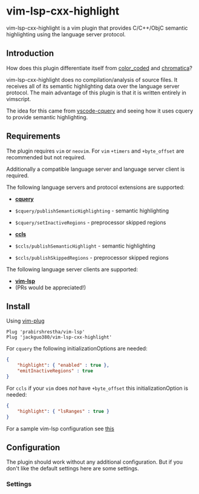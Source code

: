 # vim-lsp-cxx-highlight

vim-lsp-cxx-highlight is a vim plugin that provides C/C++/ObjC semantic highlighting
using the language server protocol.

## Introduction

How does this plugin differentiate itself from
[color_coded](https://github.com/jeaye/color_coded) and
[chromatica](https://github.com/arakashic/chromatica.nvim)?

vim-lsp-cxx-highlight does no compilation/analysis of source files. It receives all 
of its semantic highlighting data over the language server protocol.
The main advantage of this plugin is that it is written entirely in vimscript.

The idea for this came from [vscode-cquery](https://github.com/cquery-project/vscode-cquery)
and seeing how it uses cquery to provide semantic highlighting.


## Requirements

The plugin requires `vim` or `neovim`. For `vim` `+timers` and `+byte_offset` are
recommended but not required.

Additionally a compatible language server and language server client is required.

The following language servers and protocol extensions are supported:

- **[cquery](https://www.github.com/cquery-project/cquery)**

 - `$cquery/publishSemanticHighlighting` - semantic highlighting
 - `$cquery/setInactiveRegions` - preprocessor skipped regions

- **[ccls](https://www.github.com/MaskRay/ccls)**
 
 - `$ccls/publishSemanticHighlight` - semantic highlighting
 - `$ccls/publishSkippedRegions` - preprocessor skipped regions

The following language server clients are supported:

- **[vim-lsp](https://www.github.com/prabirshrestha/vim-lsp)**
- (PRs would be appreciated!)

## Install

Using [vim-plug](https://www.github.com/junegunn/vim-plug)

```vim
Plug 'prabirshrestha/vim-lsp'
Plug 'jackguo380/vim-lsp-cxx-highlight'
```

For `cquery` the following initializationOptions are needed:
```json
{
    "highlight": { "enabled" : true },
    "emitInactiveRegions" : true
}
```

For `ccls` if your `vim` does _not_ have `+byte_offset` this initializationOption is needed:
```json
{
    "highlight": { "lsRanges" : true }
}
```

For a sample vim-lsp configuration see [this](sample-vimrcs/vim-lsp-register.vim)

## Configuration

The plugin should work without any additional configuration. But if you don't like
the default settings here are some settings.

### Settings


